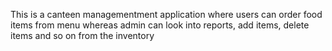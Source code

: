 This is a canteen managementment application where users can order food items from menu whereas admin can look into reports, add items, delete items and so on from the inventory
